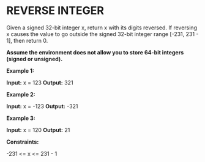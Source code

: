 # REVERSE INTEGER

Given a signed 32-bit integer x, return x with its digits reversed. If reversing x causes the value to go outside the signed 32-bit integer range [-231, 231 - 1], then return 0.

**Assume the environment does not allow you to store 64-bit integers (signed or unsigned).**

 

**Example 1:**

**Input:** x = 123
**Output:** 321

**Example 2:**

**Input:** x = -123
**Output:** -321

**Example 3:**

**Input:** x = 120
**Output:** 21
 

**Constraints:**

-231 <= x <= 231 - 1
